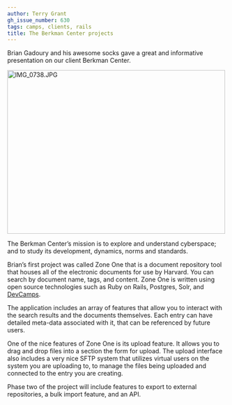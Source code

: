 ```yaml
---
author: Terry Grant
gh_issue_number: 630
tags: camps, clients, rails
title: The Berkman Center projects
---
```




Brian Gadoury and his awesome socks gave a great and informative presentation on our client Berkman Center.

<a href="https://www.flickr.com/photos/80083124@N08/7184120757/" title="IMG_0738.JPG by endpoint920, on Flickr"><img alt="IMG_0738.JPG" height="375" src="/blog/2012/06/13/berkman-center-brian-gadoury-and-his/image-0.jpeg" width="500"/></a>

The Berkman Center’s mission is to explore and understand cyberspace; and to study its development, dynamics, norms and standards.

Brian’s first project was called Zone One that is a document repository tool that houses all of the electronic documents for use by Harvard. You can search by document name, tags, and content. Zone One is written using open source technologies such as Ruby on Rails, Postgres, Solr, and [DevCamps](http://www.devcamps.org/).

The application includes an array of features that allow you to interact with the search results and the documents themselves. Each entry can have detailed meta-data associated with it, that can be referenced by future users.

One of the nice features of Zone One is its upload feature. It allows you to drag and drop files into a section the form for upload. The upload interface also includes a very nice SFTP system that utilizes virtual users on the system you are uploading to, to manage the files being uploaded and connected to the entry you are creating.

Phase two of the project will include features to export to external repositories, a bulk import feature, and an API.


